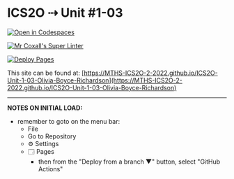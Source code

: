 # ICS2O ⇢ Unit #1-03

[![Open in Codespaces](https://classroom.github.com/assets/launch-codespace-f4981d0f882b2a3f0472912d15f9806d57e124e0fc890972558857b51b24a6f9.svg)](https://classroom.github.com/open-in-codespaces?assignment_repo_id=10133575)

[![Mr Coxall's Super Linter](https://github.com/MTHS-ICS2O-2-2022/ICS2O-Unit-1-03-Olivia-Boyce-Richardson/workflows/Mr%20Coxall's%20Super%20Linter/badge.svg)](https://github.com/MTHS-ICS2O-2-2022/ICS2O-Unit-1-03-Olivia-Boyce-Richardson/actions)

[![Deploy Pages](https://github.com/MTHS-ICS2O-2-2022/ICS2O-Unit-1-03-Olivia-Boyce-Richardson/workflows/Deploy%20Pages/badge.svg)](https://github.com/MTHS-ICS2O-2-2022/ICS2O-Unit-1-03-Olivia-Boyce-Richardson/actions)

This site can be found at: [https://MTHS-ICS2O-2-2022.github.io/ICS2O-Unit-1-03-Olivia-Boyce-Richardson](https://MTHS-ICS2O-2-2022.github.io/ICS2O-Unit-1-03-Olivia-Boyce-Richardson)

---

**NOTES ON INITIAL LOAD:**
- remember to goto on the menu bar:
  - File
  - Go to Repository
  - ⚙ Settings
  - 🗔 Pages
    - then from the "Deploy from a branch ▼" button, select "GitHub Actions"

